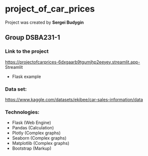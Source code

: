 # project_of_car_prices

Project was created by **Sergei Budygin**

## Group DSBA231-1

### Link to the project
https://projectofcarprices-6dxgaarb9tgumjhp2eeyey.streamlit.app- Streamlit <br>
 - Flask example

### Data set: 
https://www.kaggle.com/datasets/ekibee/car-sales-information/data

### Technologies:
* Flask (Web Engine)
* Pandas (Calculation)
* Plotly (Complex graphs)
* Seaborn (Complex graphs)
* Matplotlib (Complex graphs)
* Bootstrap (Markup)

